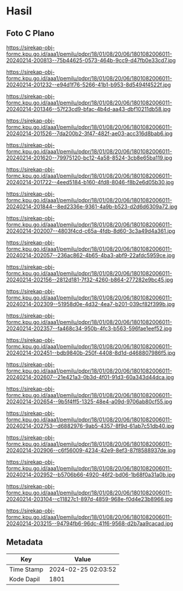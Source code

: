 # Hasil

## Foto C Plano

https://sirekap-obj-formc.kpu.go.id/aaa1/pemilu/pdpr/18/01/08/20/06/1801082006011-20240214-200813--75b44625-0573-464b-9cc9-d47fb0e33cd7.jpg

https://sirekap-obj-formc.kpu.go.id/aaa1/pemilu/pdpr/18/01/08/20/06/1801082006011-20240214-201232--e94d1f76-5266-41b1-b953-8d5494f4522f.jpg

https://sirekap-obj-formc.kpu.go.id/aaa1/pemilu/pdpr/18/01/08/20/06/1801082006011-20240214-201346--57f23cd9-bfac-4b4d-aa43-dbf10211db58.jpg

https://sirekap-obj-formc.kpu.go.id/aaa1/pemilu/pdpr/18/01/08/20/06/1801082006011-20240214-201526--7da200b2-3f47-482f-ae03-acc316d8bab6.jpg

https://sirekap-obj-formc.kpu.go.id/aaa1/pemilu/pdpr/18/01/08/20/06/1801082006011-20240214-201620--79975120-bc12-4a58-8524-3cb8e65ba119.jpg

https://sirekap-obj-formc.kpu.go.id/aaa1/pemilu/pdpr/18/01/08/20/06/1801082006011-20240214-201722--4eed5184-b160-4fd8-8046-f8b2e6d05b30.jpg

https://sirekap-obj-formc.kpu.go.id/aaa1/pemilu/pdpr/18/01/08/20/06/1801082006011-20240214-201844--8ed2336e-9361-4a9b-b523-d2d6d6309a72.jpg

https://sirekap-obj-formc.kpu.go.id/aaa1/pemilu/pdpr/18/01/08/20/06/1801082006011-20240214-202007--4803f4cd-c65a-4fdb-8d60-3c3a49d4a361.jpg

https://sirekap-obj-formc.kpu.go.id/aaa1/pemilu/pdpr/18/01/08/20/06/1801082006011-20240214-202057--236ac862-4b65-4ba3-abf9-22afdc5959ce.jpg

https://sirekap-obj-formc.kpu.go.id/aaa1/pemilu/pdpr/18/01/08/20/06/1801082006011-20240214-202156--2812d181-7f32-4260-b864-277282e9bc45.jpg

https://sirekap-obj-formc.kpu.go.id/aaa1/pemilu/pdpr/18/01/08/20/06/1801082006011-20240214-202309--51958d0e-4d32-4ea7-b201-039cf82f399b.jpg

https://sirekap-obj-formc.kpu.go.id/aaa1/pemilu/pdpr/18/01/08/20/06/1801082006011-20240214-202357--fa468c34-950b-4fc3-b563-596fae1eef52.jpg

https://sirekap-obj-formc.kpu.go.id/aaa1/pemilu/pdpr/18/01/08/20/06/1801082006011-20240214-202451--bdb9840b-250f-4408-8d1d-d468807986f5.jpg

https://sirekap-obj-formc.kpu.go.id/aaa1/pemilu/pdpr/18/01/08/20/06/1801082006011-20240214-202607--21e421a3-0b3d-4f01-91d3-60a343d44dca.jpg

https://sirekap-obj-formc.kpu.go.id/aaa1/pemilu/pdpr/18/01/08/20/06/1801082006011-20240214-202654--9b5f4ff5-1325-48e4-a09d-9706ab80cf55.jpg

https://sirekap-obj-formc.kpu.go.id/aaa1/pemilu/pdpr/18/01/08/20/06/1801082006011-20240214-202753--d6882976-9ab5-4357-8f9d-61ab7c51db40.jpg

https://sirekap-obj-formc.kpu.go.id/aaa1/pemilu/pdpr/18/01/08/20/06/1801082006011-20240214-202906--c6f56009-4234-42e9-8ef3-87f8588937de.jpg

https://sirekap-obj-formc.kpu.go.id/aaa1/pemilu/pdpr/18/01/08/20/06/1801082006011-20240214-202952--b5706b66-4920-46f2-bd06-1b68f0a31a0b.jpg

https://sirekap-obj-formc.kpu.go.id/aaa1/pemilu/pdpr/18/01/08/20/06/1801082006011-20240214-203104--c11827c1-897d-4859-968e-f0d4e23b8966.jpg

https://sirekap-obj-formc.kpu.go.id/aaa1/pemilu/pdpr/18/01/08/20/06/1801082006011-20240214-203215--94794fb6-96dc-41f6-9568-d2b7aa9cacad.jpg


## Metadata

| Key        | Value               |
| ---------- | ------------------- |
| Time Stamp | 2024-02-25 02:03:52 |
| Kode Dapil | 1801                |



